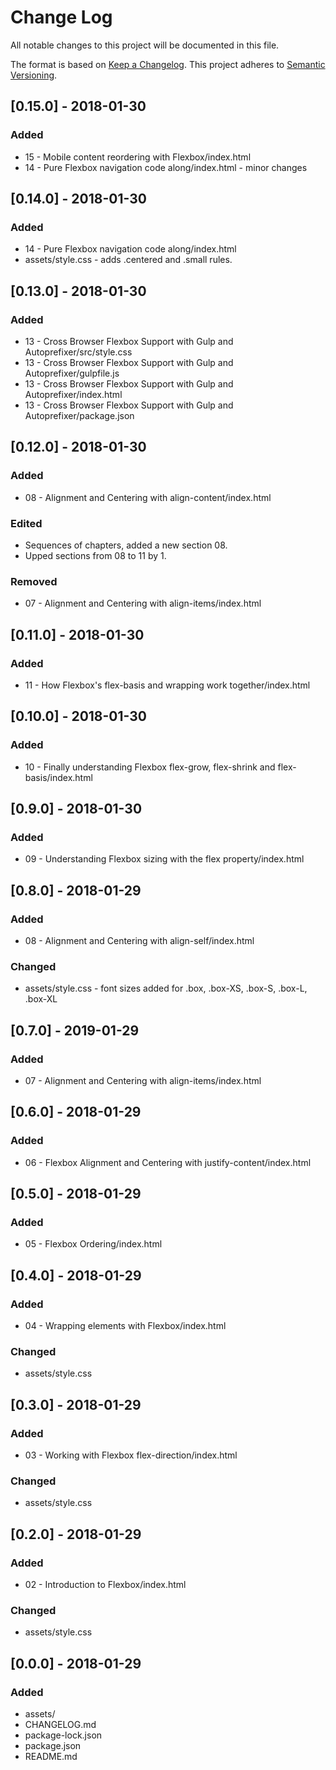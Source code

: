# Change Log
All notable changes to this project will be documented in this file.

The format is based on [Keep a Changelog](http://keepachangelog.com/).
This project adheres to [Semantic Versioning](http://semver.org/).

## [0.15.0] - 2018-01-30
### Added
- 15 - Mobile content reordering with Flexbox/index.html
- 14 - Pure Flexbox navigation code along/index.html - minor changes

## [0.14.0] - 2018-01-30
### Added
- 14 - Pure Flexbox navigation code along/index.html
- assets/style.css - adds .centered and .small rules.

## [0.13.0] - 2018-01-30
### Added
- 13 - Cross Browser Flexbox Support with Gulp and Autoprefixer/src/style.css
- 13 - Cross Browser Flexbox Support with Gulp and Autoprefixer/gulpfile.js
- 13 - Cross Browser Flexbox Support with Gulp and Autoprefixer/index.html
- 13 - Cross Browser Flexbox Support with Gulp and Autoprefixer/package.json

## [0.12.0] - 2018-01-30
### Added
- 08 - Alignment and Centering with align-content/index.html

### Edited
- Sequences of chapters, added a new section 08.
- Upped sections from 08 to 11 by 1.

### Removed
- 07 - Alignment and Centering with align-items/index.html

## [0.11.0] - 2018-01-30
### Added
- 11 - How Flexbox's flex-basis and wrapping work together/index.html

## [0.10.0] - 2018-01-30
### Added
- 10 - Finally understanding Flexbox flex-grow, flex-shrink and flex-basis/index.html

## [0.9.0] - 2018-01-30
### Added
- 09 - Understanding Flexbox sizing with the flex property/index.html

## [0.8.0] - 2018-01-29
### Added
- 08 - Alignment and Centering with align-self/index.html

### Changed
- assets/style.css - font sizes added for .box, .box-XS, .box-S, .box-L, .box-XL

## [0.7.0] - 2019-01-29
### Added
- 07 - Alignment and Centering with align-items/index.html

## [0.6.0] - 2018-01-29
### Added
- 06 - Flexbox Alignment and Centering with justify-content/index.html

## [0.5.0] - 2018-01-29
### Added
- 05 - Flexbox Ordering/index.html

## [0.4.0] - 2018-01-29
### Added
- 04 - Wrapping elements with Flexbox/index.html

### Changed
- assets/style.css

## [0.3.0] - 2018-01-29
### Added
- 03 - Working with Flexbox flex-direction/index.html

### Changed
- assets/style.css

## [0.2.0] - 2018-01-29
### Added
- 02 - Introduction to Flexbox/index.html

### Changed
- assets/style.css

## [0.0.0] - 2018-01-29
### Added
- assets/
- CHANGELOG.md
- package-lock.json
- package.json
- README.md
